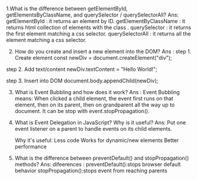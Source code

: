 1.What is the difference between getElementById, getElementsByClassName, and querySelector / querySelectorAll?
Ans:
getElementById : it returns an element by ID.
getElementByClassName : it returns html collection of elements with the class .
querySelector : it returns the first element matching a css selector.
querySelectorAll : it returns all the element matching a css selector.

2. How do you create and insert a new element into the DOM?
Ans :
step 1. Create element
const newDiv = document.createElement("div");

step 2. Add text/content
newDiv.textContent = "Hello World!";

step 3. Insert into DOM
document.body.appendChild(newDiv);

3. What is Event Bubbling and how does it work?
   Ans :
   Event Bubbling means:
    When clicked a child element, the event first runs on that element, then on its parent, then on grandparent all the way up to document.
    It can be stop with event.stopPropagation().
   
4. What is Event Delegation in JavaScript? Why is it useful?
   Ans: Put one event listener on a parent to handle events on its child elements.

    Why it's useful:
    Less code
    Works for dynamic/new elements
    Better performance
5. What is the difference between preventDefault() and stopPropagation() methods?
   Ans: difeerences :
    preventDefault():stops browser default behavior
    stopPropagation():stops event from reaching parents